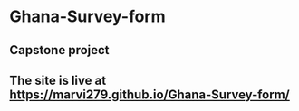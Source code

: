 # Ghana-Survey-form
## Capstone project
## The site is live at https://marvi279.github.io/Ghana-Survey-form/
